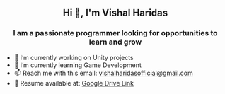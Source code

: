 <h2 align="center">Hi 👋, I'm Vishal Haridas</h2>  
<h3 align="center">I am a passionate programmer looking for opportunities to learn and grow</h3>

- 🔭 I’m currently working on Unity projects 
- 🌱 I’m currently learning Game Development
- 📫 Reach me with this email: vishalharidasofficial@gmail.com 
- 📄 Resume available at: [Google Drive Link](https://drive.google.com/file/d/1Dzp0J2yyP6kYdoJyh-I--LLS1suZjHZk/view?usp=sharing) 
